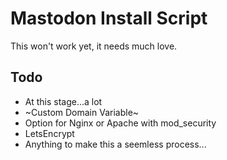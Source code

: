 # Mastodon Install Script

This won't work yet, it needs much love.

## Todo
* At this stage...a lot
* ~Custom Domain Variable~
* Option for Nginx or Apache with mod_security
* LetsEncrypt
* Anything to make this a seemless process...
